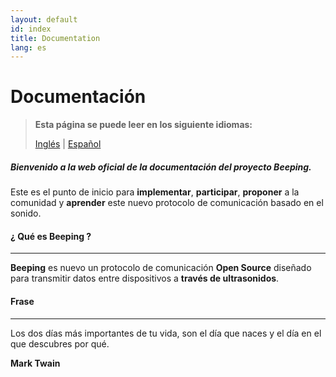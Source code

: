 ```yaml
---
layout: default
id: index
title: Documentation
lang: es
---
```


# Documentación

> **Esta página se puede leer en los siguiente idiomas:**
>  
> [Inglés](/beeping/index.html) | [Español](/beeping/es/index.html)

##### Bienvenido a la web oficial de la documentación del proyecto Beeping.

Este es el punto de inicio para **implementar**, **participar**, **proponer** a la comunidad y **aprender** este nuevo protocolo de comunicación basado en el sonido.

#### ¿ Qué es Beeping ?

---

**Beeping** es nuevo un protocolo de comunicación **Open Source** diseñado para transmitir datos entre dispositivos a **través de ultrasonidos**.

#### Frase

---

Los dos días más importantes de tu vida, son el día que naces y el día en el que descubres por qué.

**Mark Twain**

